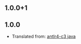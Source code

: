 ## 1.0.0+1

## 1.0.0

- Translated from: [antlr4-c3 java](https://github.com/mike-lischke/antlr4-c3/tree/main/ports/java)